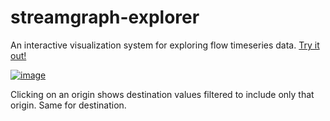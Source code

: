# streamgraph-explorer
An interactive visualization system for exploring flow timeseries data. [Try it out!](https://curran.github.io/streamgraph-explorer/)

[![image](https://user-images.githubusercontent.com/68416/29361811-d61c190a-82a6-11e7-83ce-4da367aa1494.png)](https://curran.github.io/streamgraph-explorer/)

Clicking on an origin shows destination values filtered to include only that origin. Same for destination.
